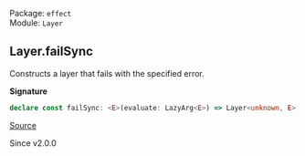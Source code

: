 Package: `effect`<br />
Module: `Layer`<br />

## Layer.failSync

Constructs a layer that fails with the specified error.

**Signature**

```ts
declare const failSync: <E>(evaluate: LazyArg<E>) => Layer<unknown, E>
```

[Source](https://github.com/Effect-TS/effect/tree/main/packages/effect/src/Layer.ts#L343)

Since v2.0.0